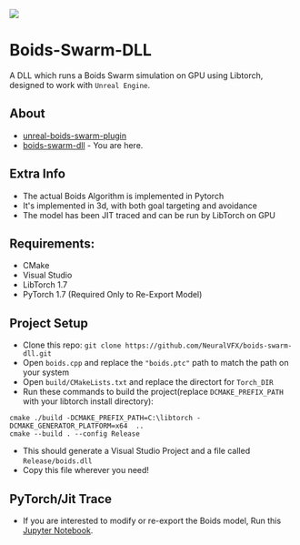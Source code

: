 ![](example.gif)
# Boids-Swarm-DLL
A DLL which runs a Boids Swarm simulation on GPU using Libtorch, designed to work with `Unreal Engine`.

## About
- [unreal-boids-swarm-plugin](https://github.com/NeuralVFX/unreal-boids-swarm-plugin)
- [boids-swarm-dll](https://github.com/NeuralVFX/boids-swarm-dll/) - You are here.

## Extra Info
- The actual Boids Algorithm is implemented in Pytorch
- It's implemented in 3d, with both goal targeting and avoidance
- The model has been JIT traced and can be run by LibTorch on GPU

## Requirements:
- CMake
- Visual Studio
- LibTorch 1.7
- PyTorch 1.7 (Required Only to Re-Export Model)

## Project Setup
- Clone this repo: `git clone https://github.com/NeuralVFX/boids-swarm-dll.git`
- Open `boids.cpp` and replace the `"boids.ptc"` path to match the path on your system
- Open `build/CMakeLists.txt` and replace the directort for `Torch_DIR`
- Run these commands to build the project(replace `DCMAKE_PREFIX_PATH` with your libtorch install directory):
```
cmake ./build -DCMAKE_PREFIX_PATH=C:\libtorch -DCMAKE_GENERATOR_PLATFORM=x64  ..
cmake --build . --config Release
```
- This should generate a Visual Studio Project and a file called `Release/boids.dll`
- Copy this file wherever you need!

## PyTorch/Jit Trace
- If you are interested to modify or re-export the Boids model, Run this [Jupyter Notebook](BoidsJitExport.ipynb).

